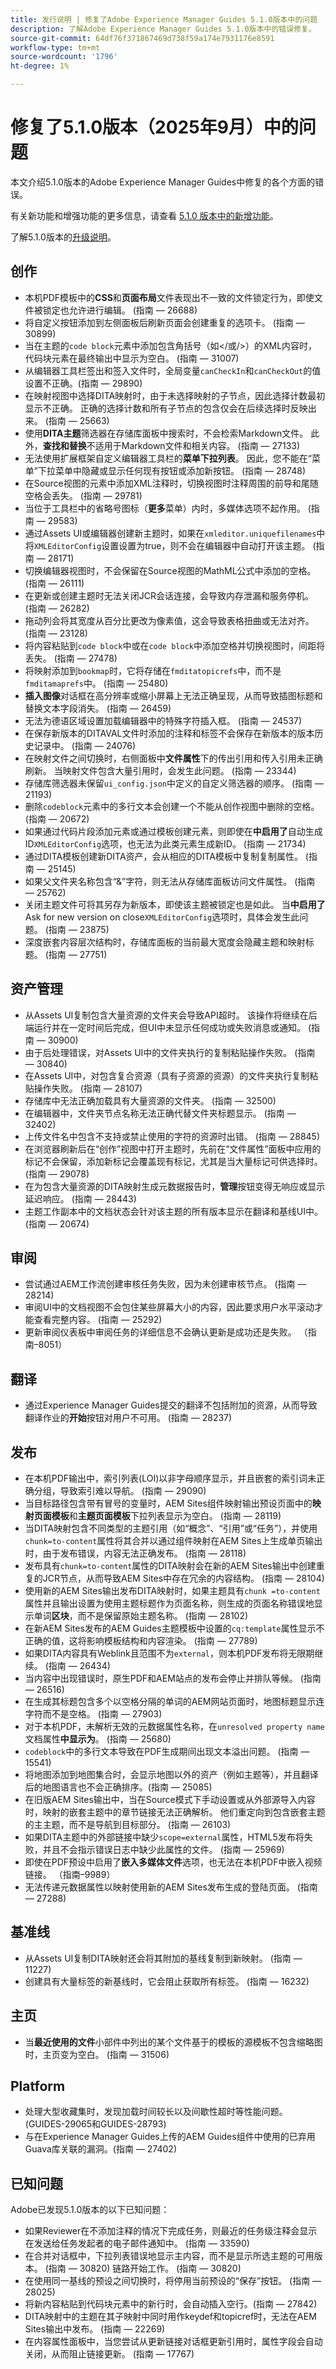 ```yaml
---
title: 发行说明 | 修复了Adobe Experience Manager Guides 5.1.0版本中的问题
description: 了解Adobe Experience Manager Guides 5.1.0版本中的错误修复。
source-git-commit: 64df76f371867469d738f59a174e7931176e8591
workflow-type: tm+mt
source-wordcount: '1796'
ht-degree: 1%

---
```


# 修复了5.1.0版本（2025年9月）中的问题

本文介绍5.1.0版本的Adobe Experience Manager Guides中修复的各个方面的错误。


有关新功能和增强功能的更多信息，请查看 [5.1.0 版本中的新增功能](whats-new-5-1-0.md)。

了解5.1.0版本的[升级说明](upgrade-instructions-5-1-0.md)。


## 创作

- 本机PDF模板中的&#x200B;**CSS**&#x200B;和&#x200B;**页面布局**&#x200B;文件表现出不一致的文件锁定行为，即使文件被锁定也允许进行编辑。 (指南 — 26688)
- 将自定义按钮添加到左侧面板后刷新页面会创建重复的选项卡。 (指南 — 30899)
- 当在主题的`code block`元素中添加包含角括号（如&lt;/或/>）的XML内容时，代码块元素在最终输出中显示为空白。 (指南 — 31007)
- 从编辑器工具栏签出和签入文件时，全局变量`canCheckIn`和`canCheckOut`的值设置不正确。(指南 — 29890)
- 在映射视图中选择DITA映射时，由于未选择映射的子节点，因此选择计数最初显示不正确。 正确的选择计数和所有子节点的包含仅会在后续选择时反映出来。 (指南 — 25663)
- 使用&#x200B;**DITA主题**&#x200B;筛选器在存储库面板中搜索时，不会检索Markdown文件。 此外，**查找和替换**&#x200B;不适用于Markdown文件和相关内容。 (指南 — 27133)
- 无法使用扩展框架自定义编辑器工具栏的&#x200B;**菜单下拉列表**。 因此，您不能在“菜单”下拉菜单中隐藏或显示任何现有按钮或添加新按钮。 (指南 — 28748)
- 在Source视图的元素中添加XML注释时，切换视图时注释周围的前导和尾随空格会丢失。 (指南 — 29781)
- 当位于工具栏中的省略号图标（**更多**&#x200B;菜单）内时，多媒体选项不起作用。 (指南 — 29583)
- 通过Assets UI或编辑器创建新主题时，如果在`xmleditor.uniquefilenames`中将`XMLEditorConfig`设置设置为true，则不会在编辑器中自动打开该主题。 (指南 — 28171)
- 切换编辑器视图时，不会保留在Source视图的MathML公式中添加的空格。 (指南 — 26111)
- 在更新或创建主题时无法关闭JCR会话连接，会导致内存泄漏和服务停机。 (指南 — 26282)
- 拖动列会将其宽度从百分比更改为像素值，这会导致表格扭曲或无法对齐。(指南 — 23128)
- 将内容粘贴到`code block`中或在`code block`中添加空格并切换视图时，间距将丢失。 (指南 — 27478)
- 将映射添加到`bookmap`时，它将存储在`fmditatopicrefs`中，而不是`fmditamaprefs`中。 (指南 — 25480)
- **插入图像**&#x200B;对话框在高分辨率或缩小屏幕上无法正确呈现，从而导致插图标题和替换文本字段消失。 (指南 — 26459)
- 无法为德语区域设置加载编辑器中的特殊字符插入框。 (指南 — 24537)
- 在保存新版本的DITAVAL文件时添加的注释和标签不会保存在新版本的版本历史记录中。 (指南 — 24076)
- 在映射文件之间切换时，右侧面板中&#x200B;**文件属性**&#x200B;下的传出引用和传入引用未正确刷新。 当映射文件包含大量引用时，会发生此问题。 (指南 — 23344)
- 存储库筛选器未保留`ui_config.json`中定义的自定义筛选器的顺序。 (指南 — 21193)
- 删除`codeblock`元素中的多行文本会创建一个不能从创作视图中删除的空格。 (指南 — 20672)
- 如果通过代码片段添加元素或通过模板创建元素，则即使在&#x200B;**中启用了**&#x200B;自动生成ID`XMLEditorConfig`选项，也无法为此类元素生成新ID。 (指南 — 21734)
- 通过DITA模板创建新DITA资产，会从相应的DITA模板中复制复制属性。 (指南 — 25145)
- 如果父文件夹名称包含“&amp;”字符，则无法从存储库面板访问文件属性。 (指南 — 25762)
- 关闭主题文件可将其另存为新版本，即使该主题被锁定也是如此。 当&#x200B;**中启用了** Ask for new version on close`XMLEditorConfig`选项时，具体会发生此问题。 (指南 — 23875)
- 深度嵌套内容层次结构时，存储库面板的当前最大宽度会隐藏主题和映射标题。 (指南 — 27751)

## 资产管理

- 从Assets UI复制包含大量资源的文件夹会导致API超时。 该操作将继续在后端运行并在一定时间后完成，但UI中未显示任何成功或失败消息或通知。 (指南 — 30900)
- 由于后处理错误，对Assets UI中的文件夹执行的复制粘贴操作失败。 (指南 — 30840)
- 在Assets UI中，对包含复合资源（具有子资源的资源）的文件夹执行复制粘贴操作失败。 (指南 — 28107)
- 存储库中无法正确加载具有大量资源的文件夹。 (指南 — 32500)
- 在编辑器中，文件夹节点名称无法正确代替文件夹标题显示。 (指南 — 32402)
- 上传文件名中包含不支持或禁止使用的字符的资源时出错。 (指南 — 28845)
- 在浏览器刷新后在“创作”视图中打开主题时，先前在“文件属性”面板中应用的标记不会保留，添加新标记会覆盖现有标记，尤其是当大量标记可供选择时。 (指南 — 29078)
- 在为包含大量资源的DITA映射生成元数据报告时，**管理**&#x200B;按钮变得无响应或显示延迟响应。 (指南 — 28443)
- 主题工作副本中的文档状态会针对该主题的所有版本显示在翻译和基线UI中。 (指南 — 20674)

## 审阅

- 尝试通过AEM工作流创建审核任务失败，因为未创建审核节点。 (指南 — 28214)
- 审阅UI中的文档视图不会包住某些屏幕大小的内容，因此要求用户水平滚动才能查看完整内容。 (指南 — 25292)
- 更新审阅仪表板中审阅任务的详细信息不会确认更新是成功还是失败。 （指南–8051）

## 翻译

- 通过Experience Manager Guides提交的翻译不包括附加的资源，从而导致翻译作业的&#x200B;**开始**&#x200B;按钮对用户不可用。 (指南 — 28237)

## 发布

- 在本机PDF输出中，索引列表(LOI)以非字母顺序显示，并且嵌套的索引词未正确分组，导致索引难以导航。 (指南 — 29090)
- 当目标路径包含带有冒号的变量时，AEM Sites组件映射输出预设页面中的&#x200B;**映射页面模板**&#x200B;和&#x200B;**主题页面模板**&#x200B;下拉列表显示为空白。 (指南 — 28119)
- 当DITA映射包含不同类型的主题引用（如“概念”、“引用”或“任务”），并使用`chunk=to-content`属性将其合并以通过组件映射在AEM Sites上生成单页输出时，由于发布错误，内容无法正确发布。 (指南 — 28118)
- 发布具有`chunk=to-content`属性的DITA映射会在新的AEM Sites输出中创建重复的JCR节点，从而导致AEM Sites中存在冗余的内容结构。 (指南 — 28104)
- 使用新的AEM Sites输出发布DITA映射时，如果主题具有`chunk =to-content`属性并且输出设置为使用主题标题作为页面名称，则生成的页面名称错误地显示单词&#x200B;**区块**，而不是保留原始主题名称。 (指南 — 28102)
- 在新AEM Sites发布的AEM Guides主题模板中设置的`cq:template`属性显示不正确的值，这将影响模板结构和内容渲染。 (指南 — 27789)
- 如果DITA内容具有Weblink且范围不为`external`，则本机PDF发布将无限期继续。 (指南 — 26434)
- 当内容中出现错误时，原生PDF和AEM站点的发布会停止并排队等候。 (指南 — 26516)
- 在生成其标题包含多个以空格分隔的单词的AEM网站页面时，地图标题显示连字符而不是空格。 (指南 — 27903)
- 对于本机PDF，未解析无效的元数据属性名称，在`unresolved property name`文档属性&#x200B;**中显示为**。 (指南 — 25680)
- `codeblock`中的多行文本导致在PDF生成期间出现文本溢出问题。 (指南 — 15541)
- 将地图添加到地图集合时，会显示地图以外的资产（例如主题等），并且翻译后的地图语言也不会正确排序。(指南 — 25085)
- 在旧版AEM Sites输出中，当在Source模式下手动设置或从外部源导入内容时，映射的嵌套主题中的章节链接无法正确解析。 他们重定向到包含嵌套主题的主主题，而不是导航到目标部分。 (指南 — 26103)
- 如果DITA主题中的外部链接中缺少`scope=external`属性，HTML5发布将失败，并且不会指示错误日志中缺少此属性的文件。 (指南 — 25969)
- 即使在PDF预设中启用了&#x200B;**嵌入多媒体文件**&#x200B;选项，也无法在本机PDF中嵌入视频链接。 （指南–9989）
- 无法传递元数据属性以映射使用新的AEM Sites发布生成的登陆页面。 (指南 — 27288)

## 基准线

- 从Assets UI复制DITA映射还会将其附加的基线复制到新映射。 (指南 — 11227)
- 创建具有大量标签的新基线时，它会阻止获取所有标签。 (指南 — 16232)

## 主页

- 当&#x200B;**最近使用的文件**&#x200B;小部件中列出的某个文件基于的模板的源模板不包含缩略图时，主页变为空白。 (指南 — 31506)

## Platform

- 处理大型收藏集时，发现加载时间较长以及间歇性超时等性能问题。 (GUIDES-29065和GUIDES-28793)
- 与在Experience Manager Guides上传的AEM Guides组件中使用的已弃用Guava库关联的漏洞。(指南 — 27402)

## 已知问题

Adobe已发现5.1.0版本的以下已知问题：


- 如果Reviewer在不添加注释的情况下完成任务，则最近的任务级注释会显示在发送给任务发起者的电子邮件通知中。 (指南 — 33590)
- 在合并对话框中，下拉列表错误地显示主内容，而不是显示所选主题的可用版本。 (指南 — 30820)
链路开始工作。 (指南 — 30820)
- 在使用同一基线的预设之间切换时，将停用当前预设的“保存”按钮。 (指南 — 28025)
- 将新内容粘贴到代码块元素中的新行时，会自动插入空行。(指南 — 27842)
- DITA映射中的主题在其子映射中同时用作keydef和topicref时，无法在AEM Sites输出中发布。 (指南 — 22269)
- 在内容属性面板中，当您尝试从更新链接对话框更新引用时，属性字段会自动关闭，从而阻止链接更新。 (指南 — 17767)